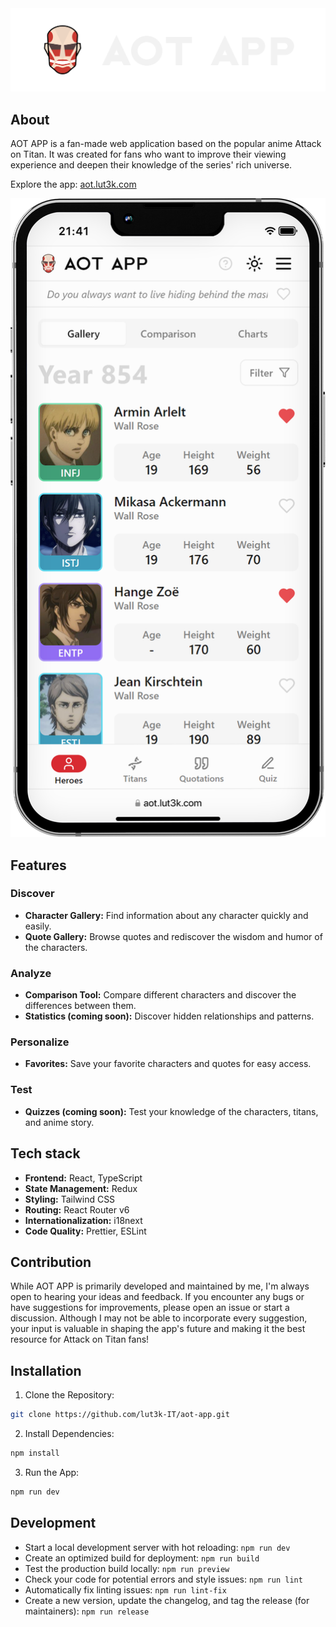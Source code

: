 <div align="center">
  <img src="public/assets/img/long-logo-white.png">
</div>

## About

AOT APP is a fan-made web application based on the popular anime Attack on Titan. It was created for
fans who want to improve their viewing experience and deepen their knowledge of the series&apos; rich universe.

Explore the app: <a href="https://aot.lut3k.com" target="_blank">aot.lut3k.com</a>

![AOT APP iPhone mockup](public/assets/img/AOT-APP-iPhone-13-mockup.png)

## Features

### Discover

- **Character Gallery:** Find information about any character quickly and easily.
- **Quote Gallery:** Browse quotes and rediscover the wisdom and humor of the characters.

### Analyze

- **Comparison Tool:** Compare different characters and discover the differences between them.
- **Statistics (coming soon):** Discover hidden relationships and patterns.

### Personalize

- **Favorites:** Save your favorite characters and quotes for easy access.

### Test

- **Quizzes (coming soon):** Test your knowledge of the characters, titans, and anime story.

## Tech stack

- **Frontend:** React, TypeScript
- **State Management:** Redux
- **Styling:** Tailwind CSS
- **Routing:** React Router v6
- **Internationalization:** i18next
- **Code Quality:** Prettier, ESLint

## Contribution

While AOT APP is primarily developed and maintained by me, I'm always open to hearing your ideas and feedback. If you encounter any bugs or have suggestions for improvements, please open an issue or start a discussion. Although I may not be able to incorporate every suggestion, your input is valuable in shaping the app's future and making it the best resource for Attack on Titan fans!

## Installation

1. Clone the Repository:

```bash
git clone https://github.com/lut3k-IT/aot-app.git
```

2. Install Dependencies:

```bash
npm install
```

3. Run the App:

```bash
npm run dev
```

## Development

- Start a local development server with hot reloading: `npm run dev`
- Create an optimized build for deployment: `npm run build`
- Test the production build locally: `npm run preview`
- Check your code for potential errors and style issues: `npm run lint`
- Automatically fix linting issues: `npm run lint-fix`
- Create a new version, update the changelog, and tag the release (for maintainers): `npm run release`
